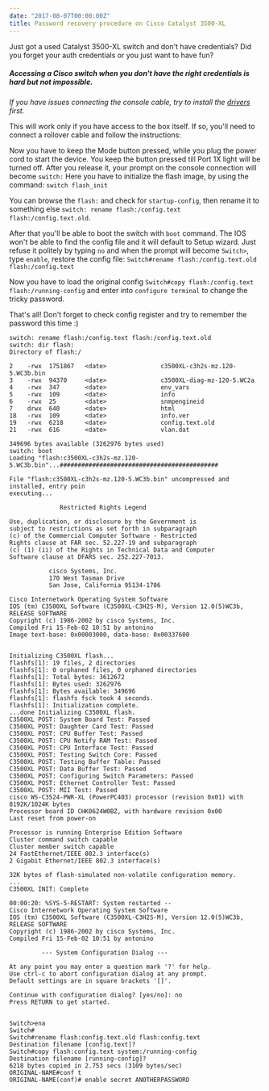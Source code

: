 ```yaml
---
date: "2017-08-07T00:00:00Z"
title: Password recovery procedure on Cisco Catalyst 3500-XL
---
```



Just got a used Catalyst 3500-XL switch and don't have credentials? Did you forget your auth credentials or you just want to have fun?

##### Accessing a Cisco switch when you don't have the right credentials is hard but not impossible. 
*If you have issues connecting the console cable, try to install the [drivers](https://software.cisco.com/portal/psn/download/login.html?login=true&referer=https://software.cisco.com/download/release.html?mdfid=282979369&softwareid=282855122&release=3.1&dwnld=true&dwldImageGuid=1BEFCB8F748762B8CC378ABA82D6E48B040A80BF&atcFlag=N) first.* 

This will work only if you have access to the box itself. If so, you'll need to connect a rollover cable and follow the instructions:

Now you have to keep the Mode button pressed, while you plug the power cord to start the device.
You keep the button pressed till Port 1X light will be turned off.
After you release it, your prompt on the console connection will become `switch:`
Here you have to initialize the flash image, by using the command: `switch flash_init`

You can browse the `flash:` and check for `startup-config`, then rename it to something else `switch: rename flash:/config.text flash:/config.text.old`. 

After that you'll be able to boot the switch with `boot` command. The IOS won't be able to find the config file and it will default to Setup wizard. Just refuse it politely by typing `no` and when the prompt will become `Switch>`, type `enable`, restore the config file: `Switch#rename flash:/config.text.old flash:/config.text`

Now you have to load the original config `Switch#copy flash:/config.text flash:/running-config` and enter into `configure terminal` to change the tricky password.

That's all! Don't forget to check config register and try to remember the password  this time :)

~~~~~~~~~~~~~~
switch: rename flash:/config.text flash:/config.text.old
switch: dir flash:
Directory of flash:/

2    -rwx  1751867   <date>               c3500XL-c3h2s-mz.120-5.WC3b.bin
3    -rwx  94370     <date>               c3500XL-diag-mz-120-5.WC2a
4    -rwx  347       <date>               env_vars
5    -rwx  109       <date>               info
6    -rwx  25        <date>               snmpengineid
7    drwx  640       <date>               html
18   -rwx  109       <date>               info.ver
19   -rwx  6218      <date>               config.text.old
21   -rwx  616       <date>               vlan.dat

349696 bytes available (3262976 bytes used)
switch: boot
Loading "flash:c3500XL-c3h2s-mz.120-5.WC3b.bin"...############################################

File "flash:c3500XL-c3h2s-mz.120-5.WC3b.bin" uncompressed and installed, entry poin
executing...

              Restricted Rights Legend

Use, duplication, or disclosure by the Government is
subject to restrictions as set forth in subparagraph
(c) of the Commercial Computer Software - Restricted
Rights clause at FAR sec. 52.227-19 and subparagraph
(c) (1) (ii) of the Rights in Technical Data and Computer
Software clause at DFARS sec. 252.227-7013.

           cisco Systems, Inc.
           170 West Tasman Drive
           San Jose, California 95134-1706

Cisco Internetwork Operating System Software
IOS (tm) C3500XL Software (C3500XL-C3H2S-M), Version 12.0(5)WC3b, RELEASE SOFTWARE
Copyright (c) 1986-2002 by cisco Systems, Inc.
Compiled Fri 15-Feb-02 10:51 by antonino
Image text-base: 0x00003000, data-base: 0x00337600


Initializing C3500XL flash...
flashfs[1]: 19 files, 2 directories
flashfs[1]: 0 orphaned files, 0 orphaned directories
flashfs[1]: Total bytes: 3612672
flashfs[1]: Bytes used: 3262976
flashfs[1]: Bytes available: 349696
flashfs[1]: flashfs fsck took 4 seconds.
flashfs[1]: Initialization complete.
...done Initializing C3500XL flash.
C3500XL POST: System Board Test: Passed
C3500XL POST: Daughter Card Test: Passed
C3500XL POST: CPU Buffer Test: Passed
C3500XL POST: CPU Notify RAM Test: Passed
C3500XL POST: CPU Interface Test: Passed
C3500XL POST: Testing Switch Core: Passed
C3500XL POST: Testing Buffer Table: Passed
C3500XL POST: Data Buffer Test: Passed
C3500XL POST: Configuring Switch Parameters: Passed
C3500XL POST: Ethernet Controller Test: Passed
C3500XL POST: MII Test: Passed
cisco WS-C3524-PWR-XL (PowerPC403) processor (revision 0x01) with 8192K/1024K bytes
Processor board ID CHK0624W0BZ, with hardware revision 0x00
Last reset from power-on

Processor is running Enterprise Edition Software
Cluster command switch capable
Cluster member switch capable
24 FastEthernet/IEEE 802.3 interface(s)
2 Gigabit Ethernet/IEEE 802.3 interface(s)

32K bytes of flash-simulated non-volatile configuration memory.
...
C3500XL INIT: Complete

00:00:20: %SYS-5-RESTART: System restarted --
Cisco Internetwork Operating System Software
IOS (tm) C3500XL Software (C3500XL-C3H2S-M), Version 12.0(5)WC3b, RELEASE SOFTWARE
Copyright (c) 1986-2002 by cisco Systems, Inc.
Compiled Fri 15-Feb-02 10:51 by antonino

         --- System Configuration Dialog ---

At any point you may enter a question mark '?' for help.
Use ctrl-c to abort configuration dialog at any prompt.
Default settings are in square brackets '[]'.

Continue with configuration dialog? [yes/no]: no
Press RETURN to get started.


Switch>ena
Switch#
Switch#rename flash:config.text.old flash:config.text
Destination filename [config.text]?
Switch#copy flash:config.text system:/running-config
Destination filename [running-config]?
6218 bytes copied in 2.753 secs (3109 bytes/sec)
ORIGINAL-NAME#conf t
ORIGINAL-NAME(conf)# enable secret ANOTHERPASSWORD
~~~~~~~~~~~~~~
